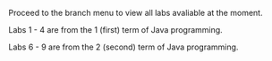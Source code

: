 Proceed to the branch menu to view all labs avaliable at the moment. 

Labs 1 - 4 are from the 1 (first) term of Java programming.

Labs 6 - 9 are from the 2 (second) term of Java programming.

